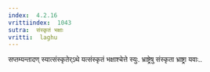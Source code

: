 ```yaml
---
index:  4.2.16
vrittiindex:  1043
sutra:  संस्कृतं भक्षाः
vritti:  laghu 
---
```


सप्तम्यन्तादण् स्यात्संस्कृतेर्ऽथे यत्संस्कृतं भक्षाश्चेत्ते स्युः. भ्राष्ट्रेषु संस्कृता भ्राष्ट्रा यवाः..

